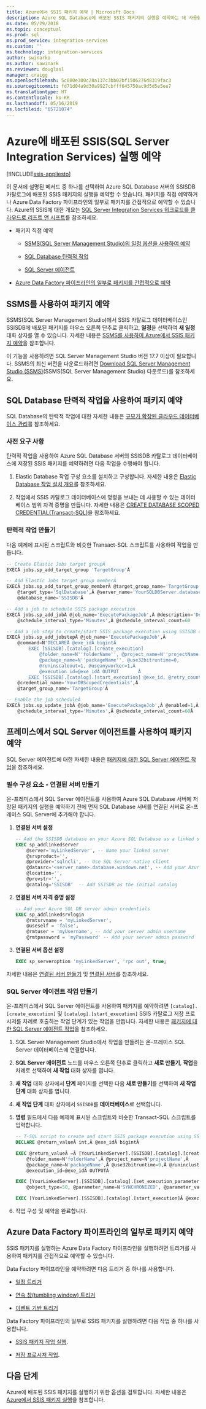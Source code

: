 ```yaml
---
title: Azure에서 SSIS 패키지 예약 | Microsoft Docs
description: Azure SQL Database에 배포된 SSIS 패키지의 실행을 예약하는 데 사용할 수 있는 방법의 개요를 제공합니다.
ms.date: 05/29/2018
ms.topic: conceptual
ms.prod: sql
ms.prod_service: integration-services
ms.custom: ''
ms.technology: integration-services
author: swinarko
ms.author: sawinark
ms.reviewer: douglasl
manager: craigg
ms.openlocfilehash: 5c080e380c28a137c3bb02bf1506276d8319fac3
ms.sourcegitcommit: fd71d04a9d30a9927cbfff645750ac9d5d5e5ee7
ms.translationtype: HT
ms.contentlocale: ko-KR
ms.lasthandoff: 05/16/2019
ms.locfileid: "65721074"
---
```

# <a name="schedule-the-execution-of-sql-server-integration-services-ssis-packages-deployed-in-azure"></a>Azure에 배포된 SSIS(SQL Server Integration Services) 실행 예약

[!INCLUDE[ssis-appliesto](../../includes/ssis-appliesto-ssvrpluslinux-asdb-asdw-xxx.md)]



이 문서에 설명된 메서드 중 하나를 선택하여 Azure SQL Database 서버의 SSISDB 카탈로그에 배포된 SSIS 패키지의 실행을 예약할 수 있습니다. 패키지를 직접 예약하거나 Azure Data Factory 파이프라인의 일부로 패키지를 간접적으로 예약할 수 있습니다. Azure의 SSIS에 대한 개요는 [SQL Server Integration Services 워크로드를 클라우드로 리프트 앤 시프트](ssis-azure-lift-shift-ssis-packages-overview.md)를 참조하세요.

- 패키지 직접 예약

  - [SSMS(SQL Server Management Studio)의 일정 옵션을 사용하여 예약](#ssms)

  - [SQL Database 탄력적 작업](#elastic)

  - [SQL Server 에이전트](#agent)

- [Azure Data Factory 파이프라인의 일부로 패키지를 간접적으로 예약](#activity)


## <a name="ssms"></a> SSMS를 사용하여 패키지 예약

SSMS(SQL Server Management Studio)에서 SSIS 카탈로그 데이터베이스인 SSISDB에 배포된 패키지를 마우스 오른쪽 단추로 클릭하고, **일정**을 선택하여 **새 일정** 대화 상자를 열 수 있습니다. 자세한 내용은 [SSMS를 사용하여 Azure에서 SSIS 패키지 예약](ssis-azure-schedule-packages-ssms.md)을 참조합니다.

이 기능을 사용하려면 SQL Server Management Studio 버전 17.7 이상이 필요합니다. SSMS의 최신 버전을 다운로드하려면 [Download SQL Server Management Studio (SSMS)](../../ssms/download-sql-server-management-studio-ssms.md)(SSMS(SQL Server Management Studio) 다운로드)를 참조하세요.

## <a name="elastic"></a> SQL Database 탄력적 작업을 사용하여 패키지 예약

SQL Database의 탄력적 작업에 대한 자세한 내용은 [규모가 확장된 클라우드 데이터베이스 관리](https://docs.microsoft.com/azure/sql-database/sql-database-elastic-jobs-overview)를 참조하세요.

### <a name="prerequisites"></a>사전 요구 사항

탄력적 작업을 사용하여 Azure SQL Database 서버의 SSISDB 카탈로그 데이터베이스에 저장된 SSIS 패키지를 예약하려면 다음 작업을 수행해야 합니다.

1.  Elastic Database 작업 구성 요소를 설치하고 구성합니다. 자세한 내용은 [Elastic Database 작업 설치 개요](https://docs.microsoft.com/azure/sql-database/sql-database-elastic-jobs-service-installation)를 참조하세요.

2. 작업에서 SSIS 카탈로그 데이터베이스에 명령을 보내는 데 사용할 수 있는 데이터베이스 범위 자격 증명을 만듭니다. 자세한 내용은 [CREATE DATABASE SCOPED CREDENTIAL(Transact-SQL)](../../t-sql/statements/create-database-scoped-credential-transact-sql.md)을 참조하세요.

### <a name="create-an-elastic-job"></a>탄력적 작업 만들기

다음 예제에 표시된 스크립트와 비슷한 Transact-SQL 스크립트를 사용하여 작업을 만듭니다.

```sql
-- Create Elastic Jobs target groupÂ 
EXECÂ jobs.sp_add_target_group 'TargetGroup'Â 

-- Add Elastic Jobs target group memberÂ 
EXECÂ jobs.sp_add_target_group_memberÂ @target_group_name='TargetGroup',Â 
    @target_type='SqlDatabase',Â @server_name='YourSQLDBServer.database.windows.net',
    @database_name='SSISDB'Â 

-- Add a job to schedule SSIS package execution
EXECÂ jobs.sp_add_jobÂ @job_name='ExecutePackageJob',Â @description='Description',Â 
    @schedule_interval_type='Minutes',Â @schedule_interval_count=60

-- Add a job step to create/start SSIS package execution using SSISDB catalog stored procedures
EXECÂ jobs.sp_add_jobstepÂ @job_name='ExecutePackageJob',Â 
    @command=N'DECLAREÂ @exe_idÂ bigintÂ 
        EXEC [SSISDB].[catalog].[create_execution]
            @folder_name=N''folderName'', @project_name=N''projectName'',
            @package_name=N''packageName'', @use32bitruntime=0,
            @runinscaleout=1, @useanyworker=1,Â 
            @execution_id=@exe_idÂ OUTPUT       Â 
        EXEC [SSISDB].[catalog].[start_execution] @exe_id, @retry_count=0',Â 
    @credential_name='YourDBScopedCredentials',Â 
    @target_group_name='TargetGroup'Â 

-- Enable the job scheduleÂ 
EXECÂ jobs.sp_update_jobÂ @job_name='ExecutePackageJob',Â @enabled=1,Â 
    @schedule_interval_type='Minutes',Â @schedule_interval_count=60Â 
```

## <a name="agent"></a> 프레미스에서 SQL Server 에이전트를 사용하여 패키지 예약

SQL Server 에이전트에 대한 자세한 내용은 [패키지에 대한 SQL Server 에이전트 작업](../packages/sql-server-agent-jobs-for-packages.md)을 참조하세요.

### <a name="prerequisite---create-a-linked-server"></a>필수 구성 요소 - 연결된 서버 만들기

온-프레미스에서 SQL Server 에이전트를 사용하여 Azure SQL Database 서버에 저장된 패키지의 실행을 예약하기 전에 먼저 SQL Database 서버를 연결된 서버로 온-프레미스 SQL Server에 추가해야 합니다.

1.  **연결된 서버 설정**

    ```sql
    -- Add the SSISDB database on your Azure SQL Database as a linked server to your SQL Server on premises
    EXEC sp_addlinkedserver
        @server='myLinkedServer', -- Name your linked server
        @srvproduct='',     
        @provider='sqlncli', -- Use SQL Server native client
        @datasrc='<server_name>.database.windows.net', -- Add your Azure SQL Database server endpoint
        @location='',
        @provstr='',
        @catalog='SSISDB'  -- Add SSISDB as the initial catalog
    ```

2.  **연결된 서버 자격 증명 설정**

    ```sql
    -- Add your Azure SQL DB server admin credentials
    EXEC sp_addlinkedsrvlogin
        @rmtsrvname = 'myLinkedServer',
        @useself = 'false',
        @rmtuser = 'myUsername', -- Add your server admin username
        @rmtpassword = 'myPassword' -- Add your server admin password
    ```

3.  **연결된 서버 옵션 설정**

    ```sql
    EXEC sp_serveroption 'myLinkedServer', 'rpc out', true;
    ```

자세한 내용은 [연결된 서버 만들기](../../relational-databases/linked-servers/create-linked-servers-sql-server-database-engine.md) 및 [연결된 서버](../../relational-databases/linked-servers/linked-servers-database-engine.md)를 참조하세요.

### <a name="create-a-sql-server-agent-job"></a>SQL Server 에이전트 작업 만들기

온-프레미스에서 SQL Server 에이전트를 사용하여 패키지를 예약하려면 `[catalog].[create_execution]` 및 `[catalog].[start_execution]` SSIS 카탈로그 저장 프로시저를 차례로 호출하는 작업 단계가 있는 작업을 만듭니다. 자세한 내용은 [패키지에 대한 SQL Server 에이전트 작업](../packages/sql-server-agent-jobs-for-packages.md)을 참조하세요.

1.  SQL Server Management Studio에서 작업을 만들려는 온-프레미스 SQL Server 데이터베이스에 연결합니다.

2.  **SQL Server 에이전트** 노드를 마우스 오른쪽 단추로 클릭하고 **새로 만들기**, **작업**을 차례로 선택하여 **새 작업** 대화 상자를 엽니다.

3.  **새 작업** 대화 상자에서 **단계** 페이지를 선택한 다음 **새로 만들기**를 선택하여 **새 작업 단계** 대화 상자를 엽니다.

4.  **새 작업 단계** 대화 상자에서 `SSISDB`를 **데이터베이스**로 선택합니다.

5.  **명령** 필드에서 다음 예제에 표시된 스크립트와 비슷한 Transact-SQL 스크립트를 입력합니다.

    ```sql
    -- T-SQL script to create and start SSIS package execution using SSISDB stored procedures
    DECLARE @return_valueÂ int,Â @exe_idÂ bigintÂ 

    EXEC @return_valueÂ =Â [YourLinkedServer].[SSISDB].[catalog].[create_execution]Â 
        @folder_name=N'folderName',Â @project_name=N'projectName',Â 
        @package_name=N'packageName',Â @use32bitruntime=0,Â @runincluster=1,Â @useanyworker=1,
        @execution_id=@exe_idÂ OUTPUTÂ 

    EXEC [YourLinkedServer].[SSISDB].[catalog].[set_execution_parameter_value] @exe_id,
        @object_type=50, @parameter_name=N'SYNCHRONIZED', @parameter_value=1

    EXEC [YourLinkedServer].[SSISDB].[catalog].[start_execution]Â @execution_id=@exe_id
    ```

6.  작업 구성 및 예약을 완료합니다.

## <a name="activity"></a> Azure Data Factory 파이프라인의 일부로 패키지 예약

SSIS 패키지를 실행하는 Azure Data Factory 파이프라인을 실행하려면 트리거를 사용하여 패키지를 간접적으로 예약할 수 있습니다.

Data Factory 파이프라인을 예약하려면 다음 트리거 중 하나를 사용합니다.

- [일정 트리거](https://docs.microsoft.com/azure/data-factory/how-to-create-schedule-trigger)

- [연속 창(tumbling window) 트리거](https://docs.microsoft.com/azure/data-factory/how-to-create-tumbling-window-trigger)

- [이벤트 기반 트리거](https://docs.microsoft.com/azure/data-factory/how-to-create-event-trigger)

Data Factory 파이프라인의 일부로 SSIS 패키지를 실행하려면 다음 작업 중 하나를 사용합니다.

- [SSIS 패키지 작업 실행](https://docs.microsoft.com/azure/data-factory/how-to-invoke-ssis-package-ssis-activity).

- [저장 프로시저 작업](https://docs.microsoft.com/azure/data-factory/how-to-invoke-ssis-package-stored-procedure-activity).

## <a name="next-steps"></a>다음 단계

Azure에 배포된 SSIS 패키지를 실행하기 위한 옵션을 검토합니다. 자세한 내용은 [Azure에서 SSIS 패키지 실행](ssis-azure-run-packages.md)을 참조합니다.
